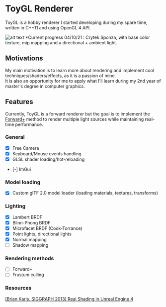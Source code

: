 # ToyGL Renderer
ToyGL is a hobby renderer I started developing during my spare time, written in C++11 and using OpenGL 4 API.  <br>

![alt text](https://github.com/embooo/toygl/blob/main/gallery/BlinnPhong-Mipmaps.PNG?raw=true)
*Current progress 04/10/21 : Crytek Sponza, with base color texture, mip mapping and a directional + ambient light.

## Motivations
My main motivation is to learn more about rendering and implement cool techniques/shaders/effects, as it is a passion of mine. <br/> It is also an opportunity for me to apply what I'll learn during my 2nd year of master's degree in computer graphics.

## Features
Currently, ToyGL is a forward renderer but the goal is to implement the [Forward+](https://takahiroharada.files.wordpress.com/2015/04/forward_plus.pdf) method to render multiple light sources while maintaining real-time performance.

### General
- [x] Free Camera
- [x] Keyboard/Mouse events handling
- [x] GLSL shader loading/hot-reloading 
- [-] ImGui 

###  Model loading
- [x] Custom glTF 2.0 model loader (loading materials, textures, transforms)

### Lighting 
- [x] Lambert BRDF
- [x] Blinn-Phong BRDF
- [x] Microfacet BRDF (Cook-Torrance)
- [x] Point lights, directional lights
- [x] Normal mapping
- [ ] Shadow mapping 

### Rendering methods
- [ ] Forward+ 
- [ ] Frustum culling

### Resources
[[Brian Karis, SIGGRAPH 2013] Real Shading in Unreal Engine 4](https://cdn2.unrealengine.com/Resources/files/2013SiggraphPresentationsNotes-26915738.pdf)


